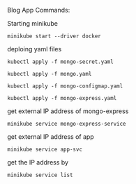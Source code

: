 Blog App
Commands:

Starting minikube

`minikube start --driver docker`

deploing yaml files

`kubectl apply -f mongo-secret.yaml`

`kubectl apply -f mongo.yaml`

`kubectl apply -f mongo-configmap.yaml`

`kubectl apply -f mongo-express.yaml`


get external IP address of mongo-express

`minikube service mongo-express-service`


get external IP address of app

`minikube service app-svc`


get the IP address by

`minikube service list`
